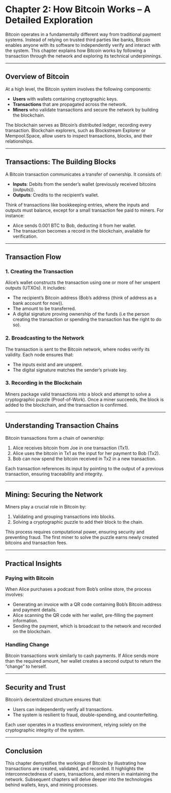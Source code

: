# Chapter 2: How Bitcoin Works – A Detailed Exploration  

Bitcoin operates in a fundamentally different way from traditional payment systems. Instead of relying on trusted third parties like banks, Bitcoin enables anyone with its software to independently verify and interact with the system. This chapter explains how Bitcoin works by following a transaction through the network and exploring its technical underpinnings.

---

## Overview of Bitcoin  

At a high level, the Bitcoin system involves the following components:  
- **Users** with wallets containing cryptographic keys.  
- **Transactions** that are propagated across the network.  
- **Miners** who validate transactions and secure the network by building the blockchain.  

The blockchain serves as Bitcoin’s distributed ledger, recording every transaction. Blockchain explorers, such as Blockstream Explorer or Mempool.Space, allow users to inspect transactions, blocks, and their relationships.

---

## Transactions: The Building Blocks  

A Bitcoin transaction communicates a transfer of ownership. It consists of:  
- **Inputs**: Debits from the sender’s wallet (previously received bitcoins (outputs)).  
- **Outputs**: Credits to the recipient’s wallet.  

Think of transactions like bookkeeping entries, where the inputs and outputs must balance, except for a small transaction fee paid to miners. For instance:
- Alice sends 0.001 BTC to Bob, deducting it from her wallet.  
- The transaction becomes a record in the blockchain, available for verification.

---

## Transaction Flow  

### 1. **Creating the Transaction**  
Alice’s wallet constructs the transaction using one or more of her unspent outputs (UTXOs). It includes:  
- The recipient’s Bitcoin address (Bob’s address (think of address as a bank account for now)).  
- The amount to be transferred.  
- A digital signature proving ownership of the funds (i.e the person creating the transaction or spending the transaction has the right to do so).  

### 2. **Broadcasting to the Network**  
The transaction is sent to the Bitcoin network, where nodes verify its validity. Each node ensures that:  
- The inputs exist and are unspent.  
- The digital signature matches the sender’s private key.  

### 3. **Recording in the Blockchain**  
Miners package valid transactions into a block and attempt to solve a cryptographic puzzle (Proof-of-Work). Once a miner succeeds, the block is added to the blockchain, and the transaction is confirmed.

---

## Understanding Transaction Chains  

Bitcoin transactions form a chain of ownership:  
1. Alice receives bitcoin from Joe in one transaction (Tx1).  
2. Alice uses the bitcoin in Tx1 as the input for her payment to Bob (Tx2).  
3. Bob can now spend the bitcoin received in Tx2 in a new transaction.  

Each transaction references its input by pointing to the output of a previous transaction, ensuring traceability and integrity.

---

## Mining: Securing the Network  

Miners play a crucial role in Bitcoin by:  
1. Validating and grouping transactions into blocks.  
2. Solving a cryptographic puzzle to add their block to the chain.  

This process requires computational power, ensuring security and preventing fraud. The first miner to solve the puzzle earns newly created bitcoins and transaction fees.

---

## Practical Insights  

### Paying with Bitcoin  
When Alice purchases a podcast from Bob’s online store, the process involves:  
- Generating an invoice with a QR code containing Bob’s Bitcoin address and payment details.  
- Alice scanning the QR code with her wallet, pre-filling the payment information.  
- Sending the payment, which is broadcast to the network and recorded on the blockchain.

### Handling Change  
Bitcoin transactions work similarly to cash payments. If Alice sends more than the required amount, her wallet creates a second output to return the “change” to herself.

---

## Security and Trust  

Bitcoin’s decentralized structure ensures that:  
- Users can independently verify all transactions.  
- The system is resilient to fraud, double-spending, and counterfeiting.  

Each user operates in a trustless environment, relying solely on the cryptographic integrity of the system.

---

## Conclusion  

This chapter demystifies the workings of Bitcoin by illustrating how transactions are created, validated, and recorded. It highlights the interconnectedness of users, transactions, and miners in maintaining the network. Subsequent chapters will delve deeper into the technologies behind wallets, keys, and mining processes.
